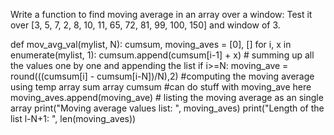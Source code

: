 Write a function to find moving average in an array over a window:
Test it over [3, 5, 7, 2, 8, 10, 11, 65, 72, 81, 99, 100, 150] and window of 3.



def mov_avg_val(mylist, N):
    cumsum, moving_aves = [0], []
    for i, x in enumerate(mylist, 1):
        cumsum.append(cumsum[i-1] + x) # summing up all the values one by one and appending the list
        if i>=N:
            moving_ave = round(((cumsum[i] - cumsum[i-N])/N),2) #computing the moving average using temp array sum array cumsum
            #can do stuff with moving_ave here
            moving_aves.append(moving_ave) # listing the moving average as an single array
    print("Moving average values list: ", moving_aves)
    print("Length of the list l-N+1: ", len(moving_aves))
